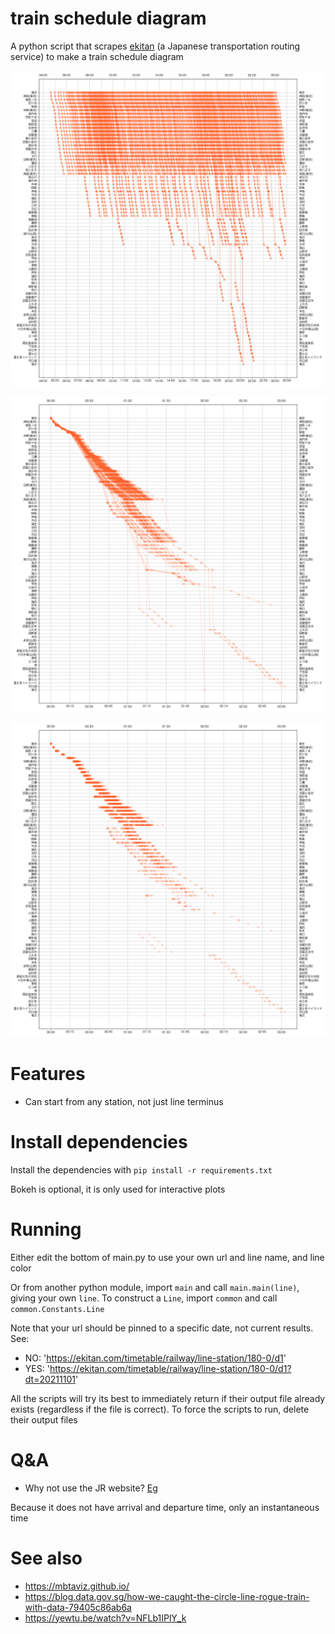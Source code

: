 # train schedule diagram

A python script that scrapes [ekitan](ekitan.com/) (a Japanese transportation routing service) to make a train schedule diagram

![chuo_normal](examples/plots/chuo_normal.png)

![chuo_delta](examples/plots/chuo_delta.png)

![chuo_delta_scatter](examples/plots/chuo_delta_scatter.png)

# Features

- Can start from any station, not just line terminus

# Install dependencies

Install the dependencies with `pip install -r requirements.txt`

Bokeh is optional, it is only used for interactive plots

# Running

Either edit the bottom of main.py to use your own url and line name, and line color

Or from another python module, import `main` and call `main.main(line)`, giving your own `line`. To construct a `Line`, import `common` and call `common.Constants.Line`

Note that your url should be pinned to a specific date, not current results. See:

- NO: 'https://ekitan.com/timetable/railway/line-station/180-0/d1'
- YES: 'https://ekitan.com/timetable/railway/line-station/180-0/d1?dt=20211101'

All the scripts will try its best to immediately return if their output file already exists (regardless if the file is correct). To force the scripts to run, delete their output files

# Q&A

- Why not use the JR website? [Eg](https://www.jreast-timetable.jp/2112/timetable/tt1039/1039090.html)

Because it does not have arrival and departure time, only an instantaneous time

# See also
- https://mbtaviz.github.io/
- https://blog.data.gov.sg/how-we-caught-the-circle-line-rogue-train-with-data-79405c86ab6a
- https://yewtu.be/watch?v=NFLb1IPlY_k
